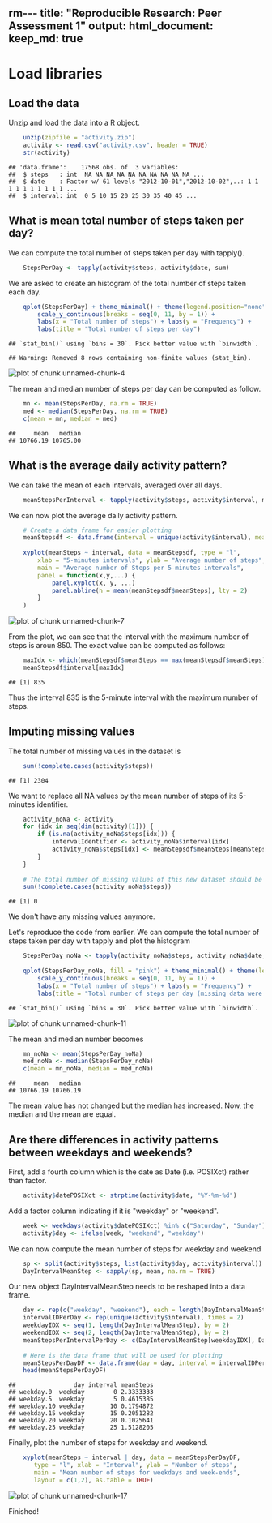 rm---
title: "Reproducible Research: Peer Assessment 1"
output: 
  html_document:
    keep_md: true
---
# Load libraries


## Load the data
Unzip and load the data into a R object.

```r
    unzip(zipfile = "activity.zip")
    activity <- read.csv("activity.csv", header = TRUE)
    str(activity)
```

```
## 'data.frame':	17568 obs. of  3 variables:
##  $ steps   : int  NA NA NA NA NA NA NA NA NA NA ...
##  $ date    : Factor w/ 61 levels "2012-10-01","2012-10-02",..: 1 1 1 1 1 1 1 1 1 1 ...
##  $ interval: int  0 5 10 15 20 25 30 35 40 45 ...
```



## What is mean total number of steps taken per day?

We can compute the total number of steps taken per day with tapply().

```r
    StepsPerDay <- tapply(activity$steps, activity$date, sum)
```

We are asked to create an histogram of the total number of steps taken each day.

```r
    qplot(StepsPerDay) + theme_minimal() + theme(legend.position="none") + 
        scale_y_continuous(breaks = seq(0, 11, by = 1)) + 
        labs(x = "Total number of steps") + labs(y = "Frequency") + 
        labs(title = "Total number of steps per day")
```

```
## `stat_bin()` using `bins = 30`. Pick better value with `binwidth`.
```

```
## Warning: Removed 8 rows containing non-finite values (stat_bin).
```

![plot of chunk unnamed-chunk-4](figure/unnamed-chunk-4-1.png)

The mean and median number of steps per day can be computed as follow.

```r
    mn <- mean(StepsPerDay, na.rm = TRUE)
    med <- median(StepsPerDay, na.rm = TRUE)
    c(mean = mn, median = med)
```

```
##     mean   median 
## 10766.19 10765.00
```



## What is the average daily activity pattern?

We can take the mean of each intervals, averaged over all days.

```r
    meanStepsPerInterval <- tapply(activity$steps, activity$interval, mean, na.rm = TRUE)
```

We can now plot the average daily activity pattern.

```r
    # Create a data frame for easier plotting
    meanStepsdf <- data.frame(interval = unique(activity$interval), meanSteps = unname(meanStepsPerInterval) )
    
    xyplot(meanSteps ~ interval, data = meanStepsdf, type = "l", 
        xlab = "5-minutes intervals", ylab = "Average number of steps", 
	    main = "Average number of Steps per 5-minutes intervals",
        panel = function(x,y,...) {
		    panel.xyplot(x, y, ...)
		    panel.abline(h = mean(meanStepsdf$meanSteps), lty = 2)
	    }
    )
```

![plot of chunk unnamed-chunk-7](figure/unnamed-chunk-7-1.png)

From the plot, we can see that the interval with the maximum number of steps is aroun 850. 
The exact value can be computed as follows:

```r
    maxIdx <- which(meanStepsdf$meanSteps == max(meanStepsdf$meanSteps))
    meanStepsdf$interval[maxIdx]
```

```
## [1] 835
```
Thus the interval 835 is the 5-minute interval with the maximum number of steps.



## Imputing missing values

The total number of missing values in the dataset is

```r
    sum(!complete.cases(activity$steps))
```

```
## [1] 2304
```

We want to replace all NA values by the mean number of steps of its 5-minutes identifier.

```r
    activity_noNa <- activity
    for (idx in seq(dim(activity)[1])) {
        if (is.na(activity_noNa$steps[idx])) {
            intervalIdentifier <- activity_noNa$interval[idx]
            activity_noNa$steps[idx] <- meanStepsdf$meanSteps[meanStepsdf$interval == intervalIdentifier]
        }
    }
    
    # The total number of missing values of this new dataset should be zero.    
    sum(!complete.cases(activity_noNa$steps))
```

```
## [1] 0
```
We don't have any missing values anymore.

Let's reproduce the code from earlier.
We can compute the total number of steps taken per day with tapply and plot the histogram

```r
    StepsPerDay_noNa <- tapply(activity_noNa$steps, activity_noNa$date, sum)
    
    qplot(StepsPerDay_noNa, fill = "pink") + theme_minimal() + theme(legend.position="none") + 
        scale_y_continuous(breaks = seq(0, 11, by = 1)) + 
        labs(x = "Total number of steps") + labs(y = "Frequency") + 
        labs(title = "Total number of steps per day (missing data were filled in)")
```

```
## `stat_bin()` using `bins = 30`. Pick better value with `binwidth`.
```

![plot of chunk unnamed-chunk-11](figure/unnamed-chunk-11-1.png)

The mean and median number becomes

```r
    mn_noNa <- mean(StepsPerDay_noNa)
    med_noNa <- median(StepsPerDay_noNa)
    c(mean = mn_noNa, median = med_noNa)
```

```
##     mean   median 
## 10766.19 10766.19
```
The mean value has not changed but the median has increased. Now, the median and the mean are equal.



## Are there differences in activity patterns between weekdays and weekends?

First, add a fourth column which is the date as Date (i.e. POSIXct) rather than factor.

```r
    activity$datePOSIXct <- strptime(activity$date, "%Y-%m-%d")
```

Add a factor column indicating if it is "weekday" or "weekend".

```r
    week <- weekdays(activity$datePOSIXct) %in% c("Saturday", "Sunday")
    activity$day <- ifelse(week, "weekend", "weekday")
```

We can now compute the mean number of steps for weekday and weekend

```r
    sp <- split(activity$steps, list(activity$day, activity$interval))
    DayIntervalMeanStep <- sapply(sp, mean, na.rm = TRUE)
```

Our new object DayIntervalMeanStep needs to be reshaped into a data frame.

```r
    day <- rep(c("weekday", "weekend"), each = length(DayIntervalMeanStep)/2)    
    intervalIDPerDay <- rep(unique(activity$interval), times = 2)
    weekdayIDX <- seq(1, length(DayIntervalMeanStep), by = 2)
    weekendIDX <- seq(2, length(DayIntervalMeanStep), by = 2)
    meanStepsPerIntervalPerDay <- c(DayIntervalMeanStep[weekdayIDX], DayIntervalMeanStep[weekendIDX])
    
    # Here is the data frame that will be used for plotting
    meanStepsPerDayDF <- data.frame(day = day, interval = intervalIDPerDay, meanSteps = meanStepsPerIntervalPerDay )
    head(meanStepsPerDayDF)
```

```
##                day interval meanSteps
## weekday.0  weekday        0 2.3333333
## weekday.5  weekday        5 0.4615385
## weekday.10 weekday       10 0.1794872
## weekday.15 weekday       15 0.2051282
## weekday.20 weekday       20 0.1025641
## weekday.25 weekday       25 1.5128205
```

Finally, plot the number of steps for weekday and weekend.

```r
    xyplot(meanSteps ~ interval | day, data = meanStepsPerDayDF, 
       type = "l", xlab = "Interval", ylab = "Number of steps",
       main = "Mean number of steps for weekdays and week-ends",
       layout = c(1,2), as.table = TRUE)
```

![plot of chunk unnamed-chunk-17](figure/unnamed-chunk-17-1.png)

Finished!

